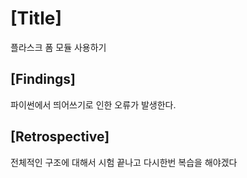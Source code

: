 # [Title]
플라스크 폼 모듈 사용하기
## [Findings]
파이썬에서 띄어쓰기로 인한 오류가 발생한다.
## [Retrospective]
전체적인 구조에 대해서 시험 끝나고 다시한번 복습을 해야겠다
